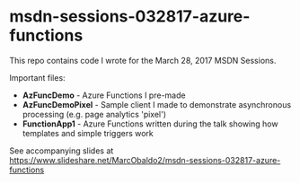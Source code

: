 # msdn-sessions-032817-azure-functions
This repo contains code I wrote for the March 28, 2017 MSDN Sessions.

Important files:
- **AzFuncDemo** - Azure Functions I pre-made
- **AzFuncDemoPixel** - Sample client I made to demonstrate asynchronous processing (e.g. page analytics 'pixel')
- **FunctionApp1** - Azure Functions written during the talk showing how templates and simple triggers work

See accompanying slides at https://www.slideshare.net/MarcObaldo2/msdn-sessions-032817-azure-functions
